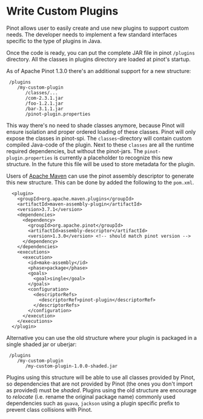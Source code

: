 # Write Custom Plugins

Pinot allows user to easily create and use new plugins to support custom needs. The developer needs to implement a few standard interfaces specific to the type of plugins in Java.

Once the code is ready, you can put the complete JAR file in pinot `/plugins` directory. All the classes in plugins directory are loaded at pinot's startup.

As of Apache Pinot 1.3.0 there's an additional support for a new structure:

     /plugins
        /my-custom-plugin
           /classes/...
           /com-2.3.1.jar
           /foo-1.2.1.jar
           /bar-3.1.1.jar
           /pinot-plugin.properties

This way there's no need to shade classes anymore, because Pinot will ensure isolation and proper ordered loading of these classes. 
Pinot will only expose the classes in pinot-spi.
The `classes`-directory will contain custom compiled Java-code of the plugin.
Next to these `classes` are all the runtime required dependencies, but without the pinot-jars.
The `pinot-plugin.properties` is currently a placeholder to recognize this new structure. In the future this file will be used to store metadata for the plugin.

Users of [Apache Maven](http://maven.apache.org) can use the pinot assembly descriptor to generate this new structure. 
This can be done by added the following to the `pom.xml`. 

      <plugin>
        <groupId>org.apache.maven.plugins</groupId>
        <artifactId>maven-assembly-plugin</artifactId>
        <version>3.7.1</version>
        <dependencies>
          <dependency>
            <groupId>org.apache.pinot</groupId>
            <artifactId>assembly-descriptor</artifactId>
            <version>1.3.0</version> <!-- should match pinot version -->
          </dependency>
        </dependencies>
        <executions>
          <execution>
            <id>make-assembly</id>
            <phase>package</phase>
            <goals>
              <goal>single</goal>
            </goals>
            <configuration>
              <descriptorRefs>
                <descriptorRef>pinot-plugin</descriptorRef>
              </descriptorRefs>
            </configuration>
          </execution>
        </executions>
      </plugin>

Alternative you can use the old structure where your plugin is packaged in a single shaded jar or uberjar:

     /plugins
        /my-custom-plugin
           /my-custom-plugin-1.0.0-shaded.jar

Plugins using this structure will be able to use all classes provided by Pinot, so dependencies that are not provided by Pinot (the ones you don't import as <scope>provided</scope>) must be _shaded_.
Plugins using the old structure are encourage to _relocate_ (i.e. rename the original package name) commonly used dependencies such as `guava`, `jackson`&#x20;  using a plugin specific prefix to prevent class collisions with Pinot.

